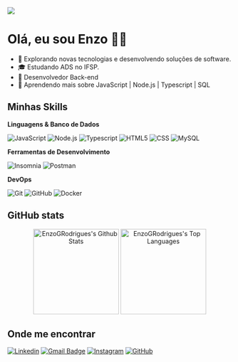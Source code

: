 ![](https://komarev.com/ghpvc/?username=iuricode&color=006bed)

# Olá, eu sou Enzo 👋🏻

- 🚀 Explorando novas tecnologias e desenvolvendo soluções de software.
- 🎓 Estudando ADS no IFSP.
- 💼 Desenvolvedor Back-end
- 🌱 Aprendendo mais sobre JavaScript | Node.js | Typescript | SQL

## Minhas Skills

**Linguagens & Banco de Dados**

![JavaScript](https://img.shields.io/badge/-JavaScript-333333?style=flat&logo=javascript)
![Node.js](https://img.shields.io/badge/-Node.js-333333?style=flat&logo=node.js)
![Typescript](https://img.shields.io/badge/-Typescript-333333?style=flat&logo=typescript)
![HTML5](https://img.shields.io/badge/-HTML5-333333?style=flat&logo=HTML5)
![CSS](https://img.shields.io/badge/-CSS3-333333?style=flat&logo=CSS3&logoColor=1572B6)
![MySQL](https://img.shields.io/badge/-MySQL-333333?style=flat&logo=mysql)

**Ferramentas de Desenvolvimento**

![Insomnia](https://img.shields.io/badge/-Insomnia-333333?style=flat&logo=insomnia)
![Postman](https://img.shields.io/badge/-Postman-333333?style=flat&logo=postman)

**DevOps**

![Git](https://img.shields.io/badge/-Git-333333?style=flat&logo=git)
![GitHub](https://img.shields.io/badge/-GitHub-333333?style=flat&logo=github)
![Docker](https://img.shields.io/badge/-Docker-333333?style=flat&logo=docker)


## GitHub stats

<p align="center">
  <a href="https://github.com/EnzoGRodrigues"><img alt="EnzoGRodrigues's Github Stats" src="https://github-readme-stats.vercel.app/api?username=enzogrodrigues&show_icons=true&include_all_commits=true&count_private=true&theme=react&hide_border=true&bg_color=1F222E&title_color=F85D7F&rank_icon=github&icon_color=F8D866" height="192px"/></a>
  <a href="https://github.com/EnzoGRodrigues"><img alt="EnzoGRodrigues's Top Languages" src="https://github-readme-stats.vercel.app/api/top-langs/?username=enzogrodrigues&layout=compact&theme=react&hide_border=true&bg_color=1F222E&title_color=F85D7F&icon_color=F8D866&hide=HTML,Jupyter%20Notebook" height="192px"/></a>


## Onde me encontrar

[![Linkedin](https://img.shields.io/badge/-LinkedIn-blue?style=flat-square&logo=Linkedin&logoColor=white&link=https://www.linkedin.com/in/enzo-rodrigues/)](https://www.linkedin.com/in/enzo-rodrigues/)
[![Gmail Badge](https://img.shields.io/badge/-Gmail-FF0000?style=flat-square&logo=Gmail&logoColor=white&link=mailto:enzorodrigues272@gmail.com)](mailto:enzorodrigues272@gmail.com)
[![Instagram](https://img.shields.io/badge/-Instagram-%23E4405F?style=flat-square&logo=instagram&logoColor=white)](https://www.instagram.com/_enzooyy_/)
[![GitHub](https://img.shields.io/github/followers/EnzoGRodrigues?label=follow&style=social)](https://github.com/EnzoGRodrigues)

